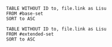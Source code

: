
```dataview
TABLE WITHOUT ID to, file.link as Lisu 
FROM #base-set 
SORT to ASC
```

```dataview
TABLE WITHOUT ID to, file.link as Lisu 
FROM #extended-set 
SORT to ASC
```